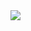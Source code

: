 
<a href="https://github.com/anuraghazra/github-readme-stats">
  <img align="left" src="" />
</a>
<a href="https://github.com/anuraghazra/github-readme-stats">
  <img align="left" src="https://github-readme-stats.vercel.app/api/top-langs/?username=kyoppy-1229&count_private=true&show_icons=true&theme=gruvbox" />
</a>
